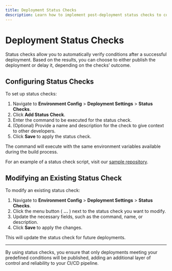 ```yaml
---
title: Deployment Status Checks
description: Learn how to implement post-deployment status checks to conditionally publish or withhold a deployment.
---
```


# Deployment Status Checks

Status checks allow you to automatically verify conditions after a successful deployment. Based on the results, you can choose to either publish the deployment or delay it, depending on the checks’ outcome.

## Configuring Status Checks

To set up status checks:

1. Navigate to **Environment Config** > **Deployment Settings** > **Status Checks**.
2. Click **Add Status Check**.
3. Enter the command to be executed for the status check.
4. (Optional) Provide a name and description for the check to give context to other developers.
5. Click **Save** to apply the status check.

The command will execute with the same environment variables available during the build process.

For an example of a status check script, visit our [sample repository](https://github.com/stormkit-io/sample-project/blob/main/scripts/puppeteer.ts).

## Modifying an Existing Status Check

To modify an existing status check:

1. Navigate to **Environment Config** > **Deployment Settings** > **Status Checks**.
2. Click the menu button ( **...** ) next to the status check you want to modify.
3. Update the necessary fields, such as the command, name, or description.
4. Click **Save** to apply the changes.

This will update the status check for future deployments.

---

By using status checks, you ensure that only deployments meeting your predefined conditions will be published, adding an additional layer of control and reliability to your CI/CD pipeline.
